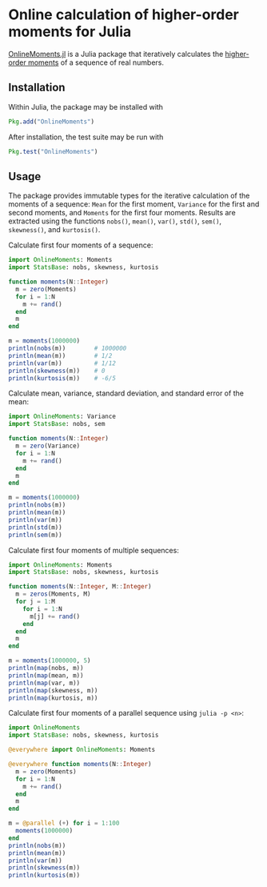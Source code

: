 # Online calculation of higher-order moments for Julia

[OnlineMoments.jl] is a Julia package that iteratively calculates the
[higher-order moments] of a sequence of real numbers.

[OnlineMoments.jl]: https://colberg.org/OnlineMoments.jl
[higher-order moments]: https://people.xiph.org/~tterribe/notes/homs.html

## Installation

Within Julia, the package may be installed with

```julia
Pkg.add("OnlineMoments")
```

After installation, the test suite may be run with

```julia
Pkg.test("OnlineMoments")
```

## Usage

The package provides immutable types for the iterative calculation of
the moments of a sequence: `Mean` for the first moment, `Variance` for
the first and second moments, and `Moments` for the first four moments.
Results are extracted using the functions `nobs()`, `mean()`, `var()`,
`std()`, `sem()`, `skewness()`, and `kurtosis()`.

Calculate first four moments of a sequence:

```julia
import OnlineMoments: Moments
import StatsBase: nobs, skewness, kurtosis

function moments(N::Integer)
  m = zero(Moments)
  for i = 1:N
    m += rand()
  end
  m
end

m = moments(1000000)
println(nobs(m))        # 1000000
println(mean(m))        # 1/2
println(var(m))         # 1/12
println(skewness(m))    # 0
println(kurtosis(m))    # -6/5
```

Calculate mean, variance, standard deviation, and standard error of the mean:

```julia
import OnlineMoments: Variance
import StatsBase: nobs, sem

function moments(N::Integer)
  m = zero(Variance)
  for i = 1:N
    m += rand()
  end
  m
end

m = moments(1000000)
println(nobs(m))
println(mean(m))
println(var(m))
println(std(m))
println(sem(m))
```

Calculate first four moments of multiple sequences:

```julia
import OnlineMoments: Moments
import StatsBase: nobs, skewness, kurtosis

function moments(N::Integer, M::Integer)
  m = zeros(Moments, M)
  for j = 1:M
    for i = 1:N
      m[j] += rand()
    end
  end
  m
end

m = moments(1000000, 5)
println(map(nobs, m))
println(map(mean, m))
println(map(var, m))
println(map(skewness, m))
println(map(kurtosis, m))
```

Calculate first four moments of a parallel sequence using `julia -p <n>`:

```julia
import OnlineMoments
import StatsBase: nobs, skewness, kurtosis

@everywhere import OnlineMoments: Moments

@everywhere function moments(N::Integer)
  m = zero(Moments)
  for i = 1:N
    m += rand()
  end
  m
end

m = @parallel (+) for i = 1:100
  moments(1000000)
end
println(nobs(m))
println(mean(m))
println(var(m))
println(skewness(m))
println(kurtosis(m))
```
